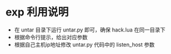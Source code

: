 # exp 利用说明
* 在 untar 目录下运行 untar.py 即可，确保 hack.lua 在同一目录下
* 根据命令行提示，给出对应参数
* 根据自己主机ip地址修改 untar.py 代码中的 listen_host 参数